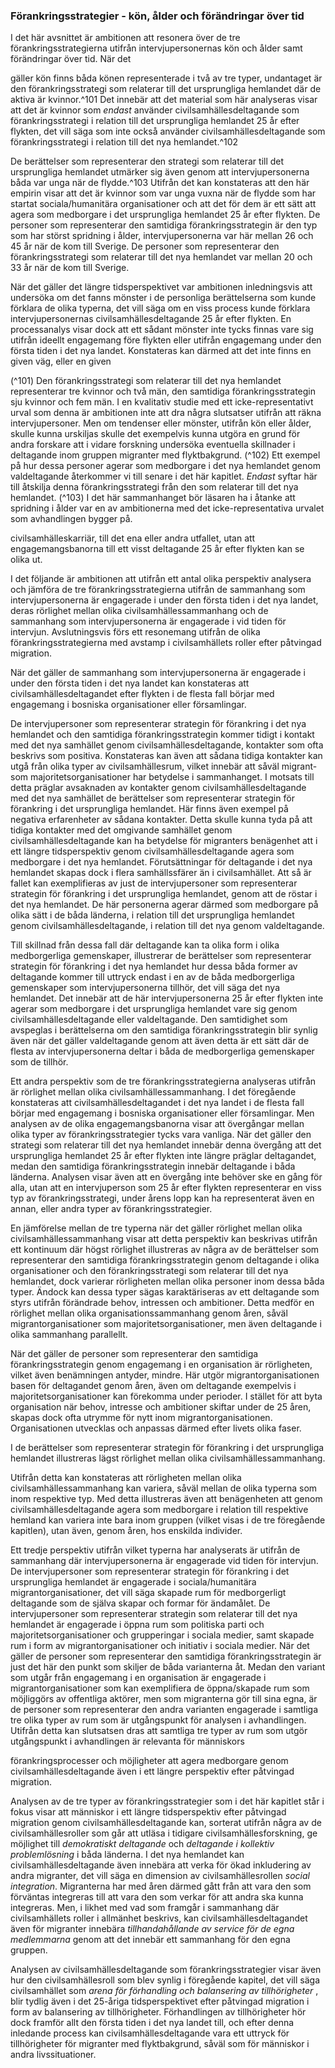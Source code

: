 ### Förankringsstrategier - kön, ålder och förändringar över tid

I det här avsnittet är ambitionen att resonera över de tre förankringsstrategierna
utifrån intervjupersonernas kön och ålder samt förändringar över tid. När det


gäller kön finns båda könen representerade i två av tre typer, undantaget är den
förankringsstrategi som relaterar till det ursprungliga hemlandet där de aktiva är
kvinnor.^101 Det innebär att det material som här analyseras visar att det är kvinnor
som _endast_ använder civilsamhällesdeltagande som förankringsstrategi i relation
till det ursprungliga hemlandet 25 år efter flykten, det vill säga som inte också
använder civilsamhällesdeltagande som förankringsstrategi i relation till det nya
hemlandet.^102

De berättelser som representerar den strategi som relaterar till det ursprungliga
hemlandet utmärker sig även genom att intervjupersonerna båda var unga när de
flydde.^103 Utifrån det kan konstateras att den här empirin visar att det är kvinnor
som var unga vuxna när de flydde som har startat sociala/humanitära
organisationer och att det för dem är ett sätt att agera som medborgare i det
ursprungliga hemlandet 25 år efter flykten. De personer som representerar den
samtidiga förankringsstrategin är den typ som har störst spridning i ålder,
intervjupersonerna var här mellan 26 och 45 år när de kom till Sverige. De
personer som representerar den förankringsstrategi som relaterar till det nya
hemlandet var mellan 20 och 33 år när de kom till Sverige.

När det gäller det längre tidsperspektivet var ambitionen inledningsvis att
undersöka om det fanns mönster i de personliga berättelserna som kunde förklara
de olika typerna, det vill säga om en viss process kunde förklara
intervjupersonernas civilsamhällesdeltagande 25 år efter flykten. En processanalys
visar dock att ett sådant mönster inte tycks finnas vare sig utifrån ideellt
engagemang före flykten eller utifrån engagemang under den första tiden i det nya
landet. Konstateras kan därmed att det inte finns en given väg, eller en given

(^101) Den förankringsstrategi som relaterar till det nya hemlandet representerar tre kvinnor och två
män, den samtidiga förankringsstrategin sju kvinnor och fem män.
I en kvalitativ studie med ett icke-representativt urval som denna är ambitionen inte att dra några
slutsatser utifrån att räkna intervjupersoner. Men om tendenser eller mönster, utifrån kön eller ålder,
skulle kunna urskiljas skulle det exempelvis kunna utgöra en grund för andra forskare att i vidare
forskning undersöka eventuella skillnader i deltagande inom gruppen migranter med flyktbakgrund.
(^102) Ett exempel på hur dessa personer agerar som medborgare i det nya hemlandet genom
valdeltagande återkommer vi till senare i det här kapitlet. _Endast_ syftar här till åtskilja denna
förankringsstrategi från den som relaterar till det nya hemlandet.
(^103) I det här sammanhanget bör läsaren ha i åtanke att spridning i ålder var en av ambitionerna med
det icke-representativa urvalet som avhandlingen bygger på.


civilsamhälleskarriär, till det ena eller andra utfallet, utan att engagemangsbanorna
till ett visst deltagande 25 år efter flykten kan se olika ut.

I det följande är ambitionen att utifrån ett antal olika perspektiv analysera och
jämföra de tre förankringsstrategierna utifrån de sammanhang som
intervjupersonerna är engagerade i under den första tiden i det nya landet, deras
rörlighet mellan olika civilsamhällessammanhang och de sammanhang som
intervjupersonerna är engagerade i vid tiden för intervjun. Avslutningsvis förs ett
resonemang utifrån de olika förankringsstrategierna med avstamp i civilsamhällets
roller efter påtvingad migration.

När det gäller de sammanhang som intervjupersonerna är engagerade i under den
första tiden i det nya landet kan konstateras att civilsamhällesdeltagandet efter
flykten i de flesta fall börjar med engagemang i bosniska organisationer eller
församlingar.

De intervjupersoner som representerar strategin för förankring i det nya
hemlandet och den samtidiga förankringsstrategin kommer tidigt i kontakt med
det nya samhället genom civilsamhällesdeltagande, kontakter som ofta beskrivs
som positiva. Konstateras kan även att sådana tidiga kontakter kan utgå från olika
typer av civilsamhällesrum, vilket innebär att såväl migrant- som
majoritetsorganisationer har betydelse i sammanhanget. I motsats till detta präglar
avsaknaden av kontakter genom civilsamhällesdeltagande med det nya samhället
de berättelser som representerar strategin för förankring i det ursprungliga
hemlandet. Här finns även exempel på negativa erfarenheter av sådana kontakter.
Detta skulle kunna tyda på att tidiga kontakter med det omgivande samhället
genom civilsamhällesdeltagande kan ha betydelse för migranters benägenhet att i
ett längre tidsperspektiv genom civilsamhällesdeltagande agera som medborgare i
det nya hemlandet. Förutsättningar för deltagande i det nya hemlandet skapas
dock i flera samhällssfärer än i civilsamhället. Att så är fallet kan exemplifieras av
just de intervjupersoner som representerar strategin för förankring i det
ursprungliga hemlandet, genom att de röstar i det nya hemlandet. De här
personerna agerar därmed som medborgare på olika sätt i de båda länderna, i
relation till det ursprungliga hemlandet genom civilsamhällesdeltagande, i relation
till det nya genom valdeltagande.


Till skillnad från dessa fall där deltagande kan ta olika form i olika medborgerliga
gemenskaper, illustrerar de berättelser som representerar strategin för förankring
i det nya hemlandet hur dessa båda former av deltagande kommer till uttryck
endast i en av de båda medborgerliga gemenskaper som intervjupersonerna
tillhör, det vill säga det nya hemlandet. Det innebär att de här intervjupersonerna
25 år efter flykten inte agerar som medborgare i det ursprungliga hemlandet vare
sig genom civilsamhällesdeltagande eller valdeltagande. Den samtidighet som
avspeglas i berättelserna om den samtidiga förankringsstrategin blir synlig även
när det gäller valdeltagande genom att även detta är ett sätt där de flesta av
intervjupersonerna deltar i båda de medborgerliga gemenskaper som de tillhör.

Ett andra perspektiv som de tre förankringsstrategierna analyseras utifrån är
rörlighet mellan olika civilsamhällessammanhang. I det föregående konstateras att
civilsamhällesdeltagandet i det nya landet i de flesta fall börjar med engagemang i
bosniska organisationer eller församlingar. Men analysen av de olika
engagemangsbanorna visar att övergångar mellan olika typer av
förankringsstrategier tycks vara vanliga. När det gäller den strategi som relaterar
till det nya hemlandet innebär denna övergång att det ursprungliga hemlandet 25
år efter flykten inte längre präglar deltagandet, medan den samtidiga
förankringsstrategin innebär deltagande i båda länderna. Analysen visar även att
en övergång inte behöver ske en gång för alla, utan att en intervjuperson som 25
år efter flykten representerar en viss typ av förankringsstrategi, under årens lopp
kan ha representerat även en annan, eller andra typer av förankringsstrategier.

En jämförelse mellan de tre typerna när det gäller rörlighet mellan olika
civilsamhällessammanhang visar att detta perspektiv kan beskrivas utifrån ett
kontinuum där högst rörlighet illustreras av några av de berättelser som
representerar den samtidiga förankringsstrategin genom deltagande i olika
organisationer och den förankringsstrategi som relaterar till det nya hemlandet,
dock varierar rörligheten mellan olika personer inom dessa båda typer. Ändock
kan dessa typer sägas karaktäriseras av ett deltagande som styrs utifrån förändrade
behov, intressen och ambitioner. Detta medför en rörlighet mellan olika
organisationssammanhang genom åren, såväl migrantorganisationer som
majoritetsorganisationer, men även deltagande i olika sammanhang parallellt.


När det gäller de personer som representerar den samtidiga förankringsstrategin
genom engagemang i en organisation är rörligheten, vilket även benämningen
antyder, mindre. Här utgör migrantorganisationen basen för deltagandet genom
åren, även om deltagande exempelvis i majoritetsorganisationer kan förekomma
under perioder. I stället för att byta organisation när behov, intresse och
ambitioner skiftar under de 25 åren, skapas dock ofta utrymme för nytt inom
migrantorganisationen. Organisationen utvecklas och anpassas därmed efter livets
olika faser.

I de berättelser som representerar strategin för förankring i det ursprungliga
hemlandet illustreras lägst rörlighet mellan olika civilsamhällessammanhang.

Utifrån detta kan konstateras att rörligheten mellan olika
civilsamhällessammanhang kan variera, såväl mellan de olika typerna som inom
respektive typ. Med detta illustreras även att benägenheten att genom
civilsamhällesdeltagande agera som medborgare i relation till respektive hemland
kan variera inte bara inom gruppen (vilket visas i de tre föregående kapitlen), utan
även, genom åren, hos enskilda individer.

Ett tredje perspektiv utifrån vilket typerna har analyserats är utifrån de
sammanhang där intervjupersonerna är engagerade vid tiden för intervjun. De
intervjupersoner som representerar strategin för förankring i det ursprungliga
hemlandet är engagerade i sociala/humanitära migrantorganisationer, det vill säga
skapade rum för medborgerligt deltagande som de själva skapar och formar för
ändamålet. De intervjupersoner som representerar strategin som relaterar till det
nya hemlandet är engagerade i öppna rum som politiska parti och
majoritetsorganisationer och grupperingar i sociala medier, samt skapade rum i
form av migrantorganisationer och initiativ i sociala medier. När det gäller de
personer som representerar den samtidiga förankringsstrategin är just det här den
punkt som skiljer de båda varianterna åt. Medan den variant som utgår från
engagemang i en organisation är engagerade i migrantorganisationer som kan
exemplifiera de öppna/skapade rum som möjliggörs av offentliga aktörer, men
som migranterna gör till sina egna, är de personer som representerar den andra
varianten engagerade i samtliga tre olika typer av rum som är utgångspunkt för
analysen i avhandlingen. Utifrån detta kan slutsatsen dras att samtliga tre typer av
rum som utgör utgångspunkt i avhandlingen är relevanta för människors


förankringsprocesser och möjligheter att agera medborgare genom
civilsamhällesdeltagande även i ett längre perspektiv efter påtvingad migration.

Analysen av de tre typer av förankringsstrategier som i det här kapitlet står i fokus
visar att människor i ett längre tidsperspektiv efter påtvingad migration genom
civilsamhällesdeltagande kan, sorterat utifrån några av de civilsamhällesroller som
går att utläsa i tidigare civilsamhällesforskning, ge möjlighet till _demokratiskt
deltagande_ och _deltagande i kollektiv problemlösning_ i båda länderna. I det nya hemlandet
kan civilsamhällesdeltagande även innebära att verka för ökad inkludering av
andra migranter, det vill säga en dimension av civilsamhällesrollen _social integration_.
Migranterna har med åren därmed gått från att vara den som förväntas integreras
till att vara den som verkar för att andra ska kunna integreras. Men, i likhet med
vad som framgår i sammanhang där civilsamhällets roller i allmänhet beskrivs, kan
civilsamhällesdeltagandet även för migranter innebära _tillhandahållande av service för
de egna medlemmarna_ genom att det innebär ett sammanhang för den egna gruppen.

Analysen av civilsamhällesdeltagande som förankringsstrategier visar även hur
den civilsamhällesroll som blev synlig i föregående kapitel, det vill säga
civilsamhället som _arena för förhandling och balansering av tillhörigheter_ , blir tydlig även
i det 25-åriga tidsperspektivet efter påtvingad migration i form av balansering av
tillhörigheter. Förhandlingen av tillhörigheter hör dock framför allt den första
tiden i det nya landet till, och efter denna inledande process kan
civilsamhällesdeltagande vara ett uttryck för tillhörigheter för migranter med
flyktbakgrund, såväl som för människor i andra livssituationer.

